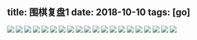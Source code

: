 title: 围棋复盘1
date: 2018-10-10
tags: [go]
---

<!--more-->

![](/pics/go_replay1/1.png)
![](/pics/go_replay1/2.png)
![](/pics/go_replay1/3.png)
![](/pics/go_replay1/4.png)
![](/pics/go_replay1/5.png)
![](/pics/go_replay1/6.png)
![](/pics/go_replay1/7.png)
![](/pics/go_replay1/8.png)
![](/pics/go_replay1/9.png)
![](/pics/go_replay1/10.png)
![](/pics/go_replay1/11.png)
![](/pics/go_replay1/12.png)
![](/pics/go_replay1/13.png)
![](/pics/go_replay1/14.png)
![](/pics/go_replay1/15.png)
![](/pics/go_replay1/16.png)
![](/pics/go_replay1/17.png)
![](/pics/go_replay1/18.png)
![](/pics/go_replay1/19.png)
![](/pics/go_replay1/20.png)

